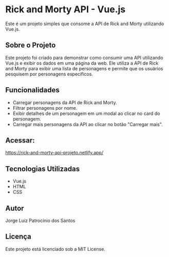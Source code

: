 # Rick and Morty API - Vue.js

Este é um projeto simples que consome a API de Rick and Morty utilizando Vue.js.

## Sobre o Projeto

Este projeto foi criado para demonstrar como consumir uma API utilizando Vue.js e exibir os dados em uma página da web. Ele utiliza a API de Rick and Morty para exibir uma lista de personagens e permite que os usuários pesquisem por personagens específicos.

## Funcionalidades

- Carregar personagens da API de Rick and Morty.
- Filtrar personagens por nome.
- Exibir detalhes de um personagem em um modal ao clicar no card do personagem.
- Carregar mais personagens da API ao clicar no botão "Carregar mais".

## Acessar:

https://rick-and-morty-api-projeto.netlify.app/

## Tecnologias Utilizadas

- Vue.js
- HTML
- CSS

## Autor

Jorge Luiz Patrocínio dos Santos

## Licença

Este projeto está licenciado sob a MIT License.


